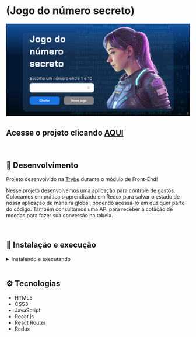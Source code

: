 # (Jogo do número secreto)

![Preview Projeto](./img/jogo-secreto.png)

## Acesse o projeto clicando <a href="https://github.com/Eliedson1979/jogo-secreto">AQUI</a>

<br />

## 📡 Desenvolvimento

Projeto desenvolvido na <a href="https://betrybe.com/" target="_blank">Trybe</a> durante o módulo de Front-End!

Nesse projeto desenvolvemos uma aplicação para controle de gastos. Colocamos em prática o aprendizado em Redux para salvar o estado de nossa aplicação de maneira global, podendo acessá-lo em qualquer parte do código. Também consultamos uma API para receber a cotação de moedas para fazer sua conversão na tabela.

<br />

## 🚀 Instalação e execução

  <details>
    <summary>Instalando e executando</summary>
    <br />

### 1 - Clone o repositório:

```
git clone 
```

### 2 - Apos ter o repositório clonado em sua maquina, execute este comando para acessar a pasta do projeto:

```sh
cd wallet
```

### 3 - Dentro da pasta do projeto, execute o comando abaixo para instalar as dependências do projeto:

Caso utilize o npm:

```sh
npm install
```

Caso utilize o yarn:

```sh
yarn install
```

### 4 - Dentro da pasta do projeto, execute o comando abaixo para iniciar o servidor do projeto:

Caso utilize o npm:

```sh
npm start
```

Caso utilize o yarn:

```sh
yarn start
```

### 5 - Acesse a aplicação:

Abrindo na porta padrão que o React usa: <http://localhost:3000/> em seu navegador.

  </details>
<br />

## ⚙️ Tecnologias

* HTML5
* CSS3
* JavaScript
* React.js
* React Router
* Redux
